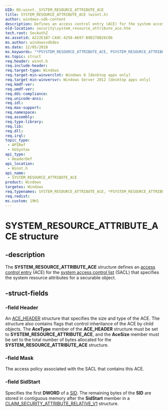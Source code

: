 ```yaml
---
UID: NS:winnt._SYSTEM_RESOURCE_ATTRIBUTE_ACE
title: SYSTEM_RESOURCE_ATTRIBUTE_ACE (winnt.h)
author: windows-sdk-content
description: Defines an access control entry (ACE) for the system access control list (SACL) that specifies the system resource attributes for a securable object.
old-location: security\system_resource_attribute_ace.htm
tech.root: SecAuthZ
ms.assetid: A222E1B7-CA9C-4250-A697-B9D278B26C06
ms.author: windowssdkdev
ms.date: 12/05/2018
ms.keywords: "*PSYSTEM_RESOURCE_ATTRIBUTE_ACE, PSYSTEM_RESOURCE_ATTRIBUTE_ACE, PSYSTEM_RESOURCE_ATTRIBUTE_ACE structure pointer [Security], SYSTEM_RESOURCE_ATTRIBUTE_ACE, SYSTEM_RESOURCE_ATTRIBUTE_ACE structure [Security], _SYSTEM_RESOURCE_ATTRIBUTE_ACE, security.system_resource_attribute_ace, winnt/PSYSTEM_RESOURCE_ATTRIBUTE_ACE, winnt/SYSTEM_RESOURCE_ATTRIBUTE_ACE"
ms.topic: struct
req.header: winnt.h
req.include-header: 
req.target-type: Windows
req.target-min-winverclnt: Windows 8 [desktop apps only]
req.target-min-winversvr: Windows Server 2012 [desktop apps only]
req.kmdf-ver: 
req.umdf-ver: 
req.ddi-compliance: 
req.unicode-ansi: 
req.idl: 
req.max-support: 
req.namespace: 
req.assembly: 
req.type-library: 
req.lib: 
req.dll: 
req.irql: 
topic_type:
 - APIRef
 - kbSyntax
api_type:
 - HeaderDef
api_location:
 - Winnt.h
api_name:
 - SYSTEM_RESOURCE_ATTRIBUTE_ACE
product: Windows
targetos: Windows
req.typenames: SYSTEM_RESOURCE_ATTRIBUTE_ACE, *PSYSTEM_RESOURCE_ATTRIBUTE_ACE
req.redist: 
ms.custom: 19H1
---
```


# SYSTEM_RESOURCE_ATTRIBUTE_ACE structure


## -description


The <b>SYSTEM_RESOURCE_ATTRIBUTE_ACE</b> structure defines an <a href="https://docs.microsoft.com/windows/desktop/SecGloss/a-gly">access control entry</a> (ACE) for the <a href="https://docs.microsoft.com/windows/desktop/SecGloss/s-gly">system access control list</a> (SACL) that specifies the system resource attributes for a securable object.


## -struct-fields




### -field Header

An <a href="https://docs.microsoft.com/windows/desktop/api/winnt/ns-winnt-_ace_header">ACE_HEADER</a> structure that specifies the size and type of the ACE. The structure also contains flags that control inheritance of the ACE by child objects. The <b>AceType</b> member of the <b>ACE_HEADER</b> structure must be set to <b>SYSTEM_RESOURCE_ATTRIBUTE_ACE</b>, and the <b>AceSize</b> member must be set to the total number of bytes allocated for the <b>SYSTEM_RESOURCE_ATTRIBUTE_ACE</b> structure.


### -field Mask

The access policy associated with the SACL that contains this ACE.


### -field SidStart

Specifies the first <b>DWORD</b> of a <a href="https://docs.microsoft.com/windows/desktop/api/winnt/ns-winnt-_sid">SID</a>. The remaining bytes of the <b>SID</b>  are stored in contiguous memory after the <b>SidStart</b> member in a <a href="https://docs.microsoft.com/windows/desktop/api/winnt/ns-winnt-_claim_security_attribute_relative_v1">CLAIM_SECURITY_ATTRIBUTE_RELATIVE_V1</a> structure. 


